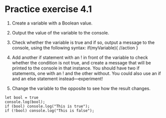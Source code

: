 # Practice exercise 4.1
1. Create a variable with a Boolean value.
2. Output the value of the variable to the console.
3. Check whether the variable is true and if so, output a message to the console,
using the following syntax:
if(myVariable){
//action
}

4. Add another if statement with an ! in front of the variable to check whether
the condition is not true, and create a message that will be printed to the
console in that instance. You should have two if statements, one with an
! and the other without. You could also use an if and an else statement
instead—experiment!
5. Change the variable to the opposite to see how the result changes.

```
let bool = true
console.log(bool);
if (bool) console.log("This is true");
if (!bool) console.log("This is false");
```